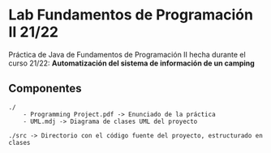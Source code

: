 # Lab Fundamentos de Programación II 21/22
Práctica de Java de Fundamentos de Programación II hecha durante el curso 21/22: **Automatización del sistema de información de un camping**

Componentes
-----------
    ./  
        - Programming Project.pdf -> Enunciado de la práctica 
        - UML.mdj -> Diagrama de clases UML del proyecto
    
    ./src -> Directorio con el código fuente del proyecto, estructurado en clases
